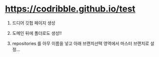 # https://codribble.github.io/test
1. 드디어 깃헙 페이지 생성


2. 도메인 뒤에 폴더로도 생성!!

3. repositories 를 아무 이름을 넣고
아래 브랜치선택 영역에서 마스터 브랜치로 설정...
